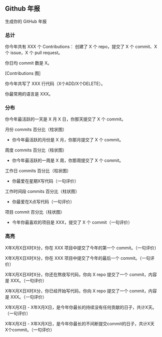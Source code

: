 ## Github 年报

生成你的 GitHub 年报

### 总计

你今年共有 XXX 个 Contributions：
创建了 X 个 repo，提交了 X 个 commit、X 个 issue，X 个 pull request。

你日均 commit 数是 X。

[Contributions 图]

你今年共写了 XXX 行代码（X个ADD/X个DELETE）。

你最常用的语言是 XXX。

### 分布

你今年最活跃的一天是 X 月 X 日，你那天提交了 X 个 commit。

月份 commits 百分比（柱状图）

- 你今年最活跃的月份是 X 月，你那月提交了 X 个 commit。

周度 commits 百分比（柱状图）

- 你今年最活跃的一周是 X 周，你那周提交了 X 个 commit。

工作日 commits 百分比（柱状图）

- 你最爱在星期X写代码（一句评价）

工作时间段 commits 百分比（柱状图）

- 你最爱在X点写代码（一句评价）

项目 commit 百分比（柱状图）

- 今年你最喜欢的项目是 XXX，提交了 X 个 commit（一句评价）


### 高亮

X年X月X日X时X分，你在 XXX 项目中提交了今年的第一个 commit。（一句评价）

X年X月X日X时X分，你在 XXX 项目中提交了今年的最后一个 commit。（一句评价）

X年X月X日X时X分，你还在熬夜写代码，你向 X repo 提交了一个 commit，内容是 XXX。（一句评价）

X年X月X日X时X分，你已经开始写代码，你向 X repo 提交了一个 commit，内容是 XXX。（一句评价）

X年X月X日 - X年X月X日，是今年你最长的持续没有任何贡献的日子，共计X天。（一句评价）

X年X月X日 - X年X月X日，是今年你最长的不间断提交commit的日子，共计X天 X个commit。（一句评价）
